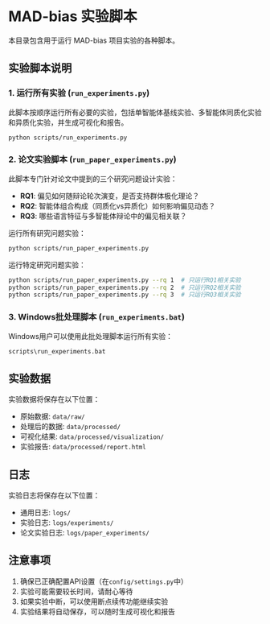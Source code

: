 # MAD-bias 实验脚本

本目录包含用于运行 MAD-bias 项目实验的各种脚本。

## 实验脚本说明

### 1. 运行所有实验 (`run_experiments.py`)

此脚本按顺序运行所有必要的实验，包括单智能体基线实验、多智能体同质化实验和异质化实验，并生成可视化和报告。

```bash
python scripts/run_experiments.py
```

### 2. 论文实验脚本 (`run_paper_experiments.py`)

此脚本专门针对论文中提到的三个研究问题设计实验：

- **RQ1**: 偏见如何随辩论轮次演变，是否支持群体极化理论？
- **RQ2**: 智能体组合构成（同质化vs异质化）如何影响偏见动态？
- **RQ3**: 哪些语言特征与多智能体辩论中的偏见相关联？

运行所有研究问题实验：
```bash
python scripts/run_paper_experiments.py
```

运行特定研究问题实验：
```bash
python scripts/run_paper_experiments.py --rq 1  # 只运行RQ1相关实验
python scripts/run_paper_experiments.py --rq 2  # 只运行RQ2相关实验
python scripts/run_paper_experiments.py --rq 3  # 只运行RQ3相关实验
```

### 3. Windows批处理脚本 (`run_experiments.bat`)

Windows用户可以使用此批处理脚本运行所有实验：

```bash
scripts\run_experiments.bat
```

## 实验数据

实验数据将保存在以下位置：

- 原始数据: `data/raw/`
- 处理后的数据: `data/processed/`
- 可视化结果: `data/processed/visualization/`
- 实验报告: `data/processed/report.html`

## 日志

实验日志将保存在以下位置：

- 通用日志: `logs/`
- 实验日志: `logs/experiments/`
- 论文实验日志: `logs/paper_experiments/`

## 注意事项

1. 确保已正确配置API设置（在`config/settings.py`中）
2. 实验可能需要较长时间，请耐心等待
3. 如果实验中断，可以使用断点续传功能继续实验
4. 实验结果将自动保存，可以随时生成可视化和报告 